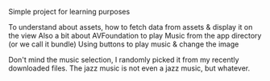 
Simple project for learning purposes

To understand about assets, how to fetch data from assets & display it on the view
Also a bit about AVFoundation to play Music from the app directory (or we call it bundle)
Using buttons to play music & change the image

Don't mind the music selection, I randomly picked it from my recently downloaded files.
The jazz music is not even a jazz music, but whatever.
